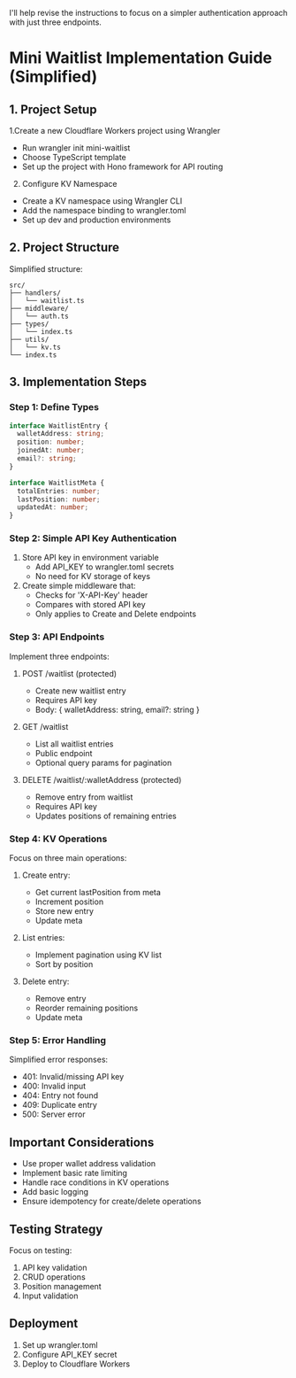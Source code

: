 I'll help revise the instructions to focus on a simpler authentication approach with just three endpoints.

# Mini Waitlist Implementation Guide (Simplified)

## 1. Project Setup
1.Create a new Cloudflare Workers project using Wrangler
- Run wrangler init mini-waitlist
- Choose TypeScript template
- Set up the project with Hono framework for API routing
2. Configure KV Namespace
- Create a KV namespace using Wrangler CLI
- Add the namespace binding to wrangler.toml
- Set up dev and production environments
## 2. Project Structure
Simplified structure:
````
src/
├── handlers/
│   └── waitlist.ts
├── middleware/
│   └── auth.ts
├── types/
│   └── index.ts
├── utils/
│   └── kv.ts
└── index.ts
````

## 3. Implementation Steps

### Step 1: Define Types
```typescript
interface WaitlistEntry {
  walletAddress: string;
  position: number;
  joinedAt: number;
  email?: string;
}

interface WaitlistMeta {
  totalEntries: number;
  lastPosition: number;
  updatedAt: number;
}
```

### Step 2: Simple API Key Authentication
1. Store API key in environment variable
   - Add API_KEY to wrangler.toml secrets
   - No need for KV storage of keys
2. Create simple middleware that:
   - Checks for 'X-API-Key' header
   - Compares with stored API key
   - Only applies to Create and Delete endpoints

### Step 3: API Endpoints
Implement three endpoints:

1. POST /waitlist (protected)
   - Create new waitlist entry
   - Requires API key
   - Body: { walletAddress: string, email?: string }

2. GET /waitlist
   - List all waitlist entries
   - Public endpoint
   - Optional query params for pagination

3. DELETE /waitlist/:walletAddress (protected)
   - Remove entry from waitlist
   - Requires API key
   - Updates positions of remaining entries

### Step 4: KV Operations
Focus on three main operations:
1. Create entry:
   - Get current lastPosition from meta
   - Increment position
   - Store new entry
   - Update meta

2. List entries:
   - Implement pagination using KV list
   - Sort by position

3. Delete entry:
   - Remove entry
   - Reorder remaining positions
   - Update meta

### Step 5: Error Handling
Simplified error responses:
- 401: Invalid/missing API key
- 400: Invalid input
- 404: Entry not found
- 409: Duplicate entry
- 500: Server error

## Important Considerations
- Use proper wallet address validation
- Implement basic rate limiting
- Handle race conditions in KV operations
- Add basic logging
- Ensure idempotency for create/delete operations

## Testing Strategy
Focus on testing:
1. API key validation
2. CRUD operations
3. Position management
4. Input validation

## Deployment
1. Set up wrangler.toml
2. Configure API_KEY secret
3. Deploy to Cloudflare Workers